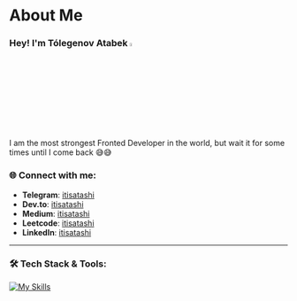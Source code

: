 # About Me
### Hey! I'm Tólegenov Atabek <img src="https://media.giphy.com/media/hvRJCLFzcasrR4ia7z/giphy.gif" width="4%">

I am the most strongest Fronted Developer in the world, but wait it for some times until I come back 😅😅

### 🌐 Connect with me:
- **Telegram**: [itisatashi](https://t.me/itisatashi)
- **Dev.to**: [itisatashi](https://dev.to/itisatashi)
- **Medium**: [itisatashi](https://medium.com/@itisatashi)
- **Leetcode**: [itisatashi](https://leetcode.com/itisatashi/)
- **LinkedIn**: [itisatashi](https://linkedin.com/itisatashi/)
  
---

### 🛠️ Tech Stack & Tools:
[![My Skills](https://skillicons.dev/icons?i=html,css,javascript,figma,tailwind,react,git,github,vscode)](https://skillicons.dev)

